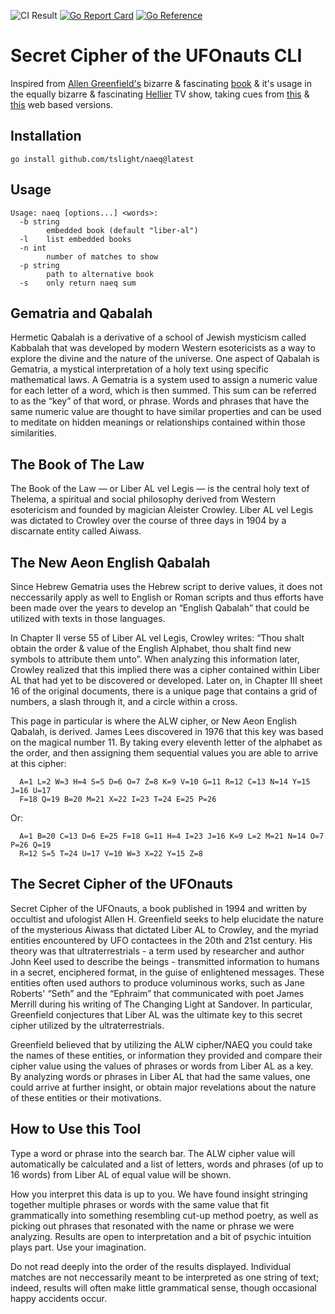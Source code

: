  ![CI Result](https://github.com/tslight/naeq/actions/workflows/go-build-and-test.yml/badge.svg?event=push) [![Go Report Card](https://goreportcard.com/badge/github.com/tslight/naeq)](https://goreportcard.com/report/github.com/tslight/naeq) [![Go Reference](https://pkg.go.dev/badge/github.com/tslight/naeq.svg)](https://pkg.go.dev/github.com/tslight/naeq)
# Secret Cipher of the UFOnauts CLI

Inspired from [Allen
Greenfield's](https://en.wikipedia.org/wiki/Allen_H._Greenfield) bizarre &
fascinating
[book](https://www.amazon.co.uk/Complete-SECRET-CIPHER-UfOnauts/dp/171864535X)
& it's usage in the equally bizarre & fascinating
[Hellier](https://www.hellier.tv/) TV show, taking cues from
[this](https://www.naeq.io/) & [this](http://www.naequery.com/) web based
versions.

## Installation

``` shell
go install github.com/tslight/naeq@latest
```

## Usage

``` text
Usage: naeq [options...] <words>:
  -b string
        embedded book (default "liber-al")
  -l    list embedded books
  -n int
        number of matches to show
  -p string
        path to alternative book
  -s    only return naeq sum
```

## Gematria and Qabalah

Hermetic Qabalah is a derivative of a school of Jewish mysticism called
Kabbalah that was developed by modern Western esotericists as a way to explore
the divine and the nature of the universe. One aspect of Qabalah is Gematria, a
mystical interpretation of a holy text using specific mathematical laws. A
Gematria is a system used to assign a numeric value for each letter of a word,
which is then summed. This sum can be referred to as the “key” of that word, or
phrase. Words and phrases that have the same numeric value are thought to have
similar properties and can be used to meditate on hidden meanings or
relationships contained within those similarities.

## The Book of The Law

The Book of the Law — or Liber AL vel Legis — is the central holy text of
Thelema, a spiritual and social philosophy derived from Western esotericism and
founded by magician Aleister Crowley. Liber AL vel Legis was dictated to
Crowley over the course of three days in 1904 by a discarnate entity called
Aiwass.

## The New Aeon English Qabalah

Since Hebrew Gematria uses the Hebrew script to derive values, it does not
neccessarily apply as well to English or Roman scripts and thus efforts have
been made over the years to develop an “English Qabalah” that could be utilized
with texts in those languages.

In Chapter II verse 55 of Liber AL vel Legis, Crowley writes: “Thou shalt
obtain the order & value of the English Alphabet, thou shalt find new symbols
to attribute them unto”. When analyzing this information later, Crowley
realized that this implied there was a cipher contained within Liber AL that
had yet to be discovered or developed. Later on, in Chapter III sheet 16 of the
original documents, there is a unique page that contains a grid of numbers, a
slash through it, and a circle within a cross.

This page in particular is where the ALW cipher, or New Aeon English Qabalah,
is derived. James Lees discovered in 1976 that this key was based on the
magical number 11. By taking every eleventh letter of the alphabet as the
order, and then assigning them sequential values you are able to arrive at this
cipher:

``` text
  A=1 L=2 W=3 H=4 S=5 D=6 O=7 Z=8 K=9 V=10 G=11 R=12 C=13 N=14 Y=15 J=16 U=17
  F=18 Q=19 B=20 M=21 X=22 I=23 T=24 E=25 P=26
```

Or:

``` text
  A=1 B=20 C=13 D=6 E=25 F=18 G=11 H=4 I=23 J=16 K=9 L=2 M=21 N=14 O=7 P=26 Q=19
  R=12 S=5 T=24 U=17 V=10 W=3 X=22 Y=15 Z=8
```

## The Secret Cipher of the UFOnauts

Secret Cipher of the UFOnauts, a book published in 1994 and written by
occultist and ufologist Allen H. Greenfield seeks to help elucidate the nature
of the mysterious Aiwass that dictated Liber AL to Crowley, and the myriad
entities encountered by UFO contactees in the 20th and 21st century. His theory
was that ultraterrestrials - a term used by researcher and author John Keel
used to describe the beings - transmitted information to humans in a secret,
enciphered format, in the guise of enlightened messages. These entities often
used authors to produce voluminous works, such as Jane Roberts' “Seth” and the
“Ephraim” that communicated with poet James Merrill during his writing of The
Changing Light at Sandover. In particular, Greenfield conjectures that Liber AL
was the ultimate key to this secret cipher utilized by the ultraterrestrials.

Greenfield believed that by utilizing the ALW cipher/NAEQ you could take the
names of these entities, or information they provided and compare their cipher
value using the values of phrases or words from Liber AL as a key. By analyzing
words or phrases in Liber AL that had the same values, one could arrive at
further insight, or obtain major revelations about the nature of these entities
or their motivations.

## How to Use this Tool

Type a word or phrase into the search bar. The ALW cipher value will
automatically be calculated and a list of letters, words and phrases (of up to
16 words) from Liber AL of equal value will be shown.

How you interpret this data is up to you. We have found insight stringing
together multiple phrases or words with the same value that fit grammatically
into something resembling cut-up method poetry, as well as picking out phrases
that resonated with the name or phrase we were analyzing. Results are open to
interpretation and a bit of psychic intuition plays part. Use your imagination.

Do not read deeply into the order of the results displayed. Individual matches
are not neccessarily meant to be interpreted as one string of text; indeed,
results will often make little grammatical sense, though occasional happy
accidents occur.
